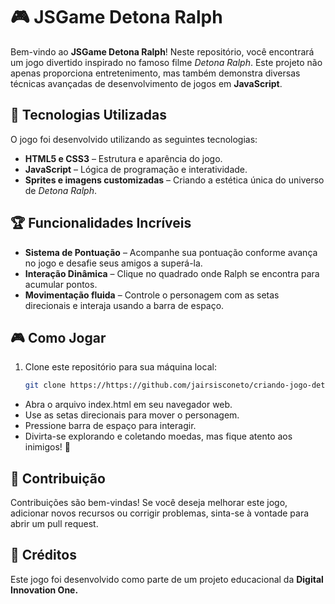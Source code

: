 # 🎮 JSGame Detona Ralph

Bem-vindo ao **JSGame Detona Ralph**! Neste repositório, você encontrará um jogo divertido inspirado no famoso filme _Detona Ralph_. Este projeto não apenas proporciona entretenimento, mas também demonstra diversas técnicas avançadas de desenvolvimento de jogos em **JavaScript**.

## 🚀 Tecnologias Utilizadas

O jogo foi desenvolvido utilizando as seguintes tecnologias:

- **HTML5 e CSS3** – Estrutura e aparência do jogo.
- **JavaScript** – Lógica de programação e interatividade.
- **Sprites e imagens customizadas** – Criando a estética única do universo de _Detona Ralph_.

## 🏆 Funcionalidades Incríveis

- **Sistema de Pontuação** – Acompanhe sua pontuação conforme avança no jogo e desafie seus amigos a superá-la.
- **Interação Dinâmica** – Clique no quadrado onde Ralph se encontra para acumular pontos.
- **Movimentação fluida** – Controle o personagem com as setas direcionais e interaja usando a barra de espaço.

## 🎮 Como Jogar  

1. Clone este repositório para sua máquina local:
   ```sh
   git clone https://https://github.com/jairsisconeto/criando-jogo-detona-ralph-javascript
- Abra o arquivo index.html em seu navegador web.
- Use as setas direcionais para mover o personagem.
- Pressione barra de espaço para interagir.
- Divirta-se explorando e coletando moedas, mas fique atento aos inimigos! 🏅  

## 🔧 Contribuição  

Contribuições são bem-vindas! Se você deseja melhorar este jogo, adicionar novos recursos ou corrigir problemas, sinta-se à vontade para abrir um pull request.

## 👥 Créditos  
Este jogo foi desenvolvido como parte de um projeto educacional da **Digital Innovation One.**
